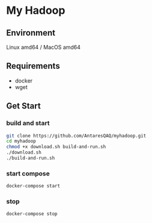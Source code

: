 # My Hadoop

## Environment

Linux amd64 / MacOS amd64

## Requirements
- docker
- wget

## Get Start

### build and start
```bash
git clone https://github.com/AntaresQAQ/myhadoop.git
cd myhadoop
chmod +x download.sh build-and-run.sh
./download.sh
./build-and-run.sh
```

### start compose
```bash
docker-compose start
```

### stop
```bash
docker-compose stop
```
